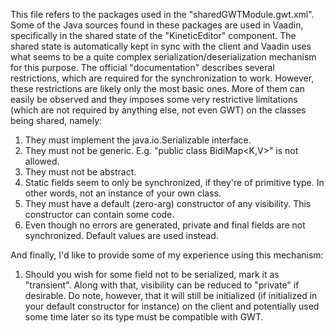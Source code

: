 This file refers to the packages used in the "sharedGWTModule.gwt.xml". Some of the Java sources found in these
packages are used in Vaadin, specifically in the shared state of the "KineticEditor" component. The shared state is automatically kept in sync with the client and Vaadin uses what seems to be a quite complex serialization/deserialization mechanism for this purpose. The official "documentation" describes several restrictions, which
are required for the synchronization to work. However, these restrictions are likely only the most basic ones.
More of them can easily be observed and they imposes some very restrictive limitations (which are not required by anything else, not even GWT) on the classes being shared, namely:

1. They must implement the java.io.Serializable interface.
2. They must not be generic. E.g. "public class BidiMap\<K,V\>" is not allowed.
3. They must not be abstract.
4. Static fields seem to only be synchronized, if they're of primitive type. In other words, not an instance of your own class.
5. They must have a default (zero-arg) constructor of any visibility. This constructor can contain some code.
6. Even though no errors are generated, private and final fields are not synchronized. Default values are used instead.

And finally, I'd like to provide some of my experience using this mechanism:  

1. Should you wish for some field not to be serialized, mark it as "transient". Along with that, visibility can be reduced to "private" if desirable. Do note, however, that it will still be initialized (if initialized in your default constructor for instance) on the client and potentially used some time later so its type must be compatible with GWT.